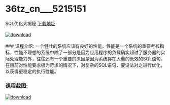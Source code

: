 # 36tz_cn___5215151
SQL优化大揭秘
[下载地址](http://www.36tz.cn/article/5215151 "下载地址")
<br/></br>[![download](http://36tz.cn/muke_img/2020_09_12345-300x188.jpg "下载地址")](http://www.36tz.cn/article/5215151 "下载地址")
<br/></br>### 课程介绍:
一个健壮的系统应该有良好的性能，性能是一个系统的重要考核指标，性能不理想的系统中除了一部分是因为应用程序的负载确实超过了服务器的实际处理能力外，往往还有一个重要的原因是因为系统存在大量的低效的SQL语句。在目前对性能要求极为苛求的情况下，对复杂的SQL语句，要设法对之进行优化，以获得更稳定的执行性能。

### 课程截图:
[![download](http://36tz.cn/muke_img/2020_09_1-4.png "下载地址")](http://www.36tz.cn/article/5215151 "下载地址")
